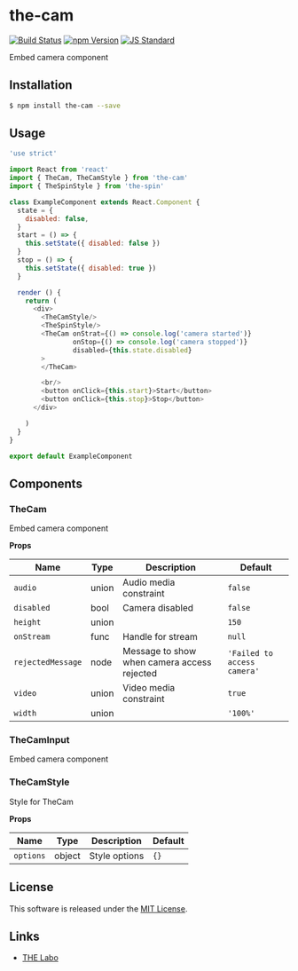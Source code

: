 the-cam
==========

<!---
This file is generated by the-tmpl. Do not update manually.
--->

<!-- Badge Start -->
<a name="badges"></a>

[![Build Status][bd_travis_shield_url]][bd_travis_url]
[![npm Version][bd_npm_shield_url]][bd_npm_url]
[![JS Standard][bd_standard_shield_url]][bd_standard_url]

[bd_repo_url]: https://github.com/the-labo/the-cam
[bd_travis_url]: http://travis-ci.org/the-labo/the-cam
[bd_travis_shield_url]: http://img.shields.io/travis/the-labo/the-cam.svg?style=flat
[bd_travis_com_url]: http://travis-ci.com/the-labo/the-cam
[bd_travis_com_shield_url]: https://api.travis-ci.com/the-labo/the-cam.svg?token=
[bd_license_url]: https://github.com/the-labo/the-cam/blob/master/LICENSE
[bd_npm_url]: http://www.npmjs.org/package/the-cam
[bd_npm_shield_url]: http://img.shields.io/npm/v/the-cam.svg?style=flat
[bd_standard_url]: http://standardjs.com/
[bd_standard_shield_url]: https://img.shields.io/badge/code%20style-standard-brightgreen.svg

<!-- Badge End -->


<!-- Description Start -->
<a name="description"></a>

Embed camera component

<!-- Description End -->


<!-- Overview Start -->
<a name="overview"></a>



<!-- Overview End -->


<!-- Sections Start -->
<a name="sections"></a>

<!-- Section from "doc/guides/01.Installation.md.hbs" Start -->

<a name="section-doc-guides-01-installation-md"></a>

Installation
-----

```bash
$ npm install the-cam --save
```


<!-- Section from "doc/guides/01.Installation.md.hbs" End -->

<!-- Section from "doc/guides/02.Usage.md.hbs" Start -->

<a name="section-doc-guides-02-usage-md"></a>

Usage
---------

```javascript
'use strict'

import React from 'react'
import { TheCam, TheCamStyle } from 'the-cam'
import { TheSpinStyle } from 'the-spin'

class ExampleComponent extends React.Component {
  state = {
    disabled: false,
  }
  start = () => {
    this.setState({ disabled: false })
  }
  stop = () => {
    this.setState({ disabled: true })
  }

  render () {
    return (
      <div>
        <TheCamStyle/>
        <TheSpinStyle/>
        <TheCam onStrat={() => console.log('camera started')}
                onStop={() => console.log('camera stopped')}
                disabled={this.state.disabled}
        >
        </TheCam>

        <br/>
        <button onClick={this.start}>Start</button>
        <button onClick={this.stop}>Stop</button>
      </div>

    )
  }
}

export default ExampleComponent

```


<!-- Section from "doc/guides/02.Usage.md.hbs" End -->

<!-- Section from "doc/guides/03.Components.md.hbs" Start -->

<a name="section-doc-guides-03-components-md"></a>

Components
-----------

### TheCam

Embed camera component

**Props**

| Name | Type | Description | Default |
| --- | --- | ---- | ---- |
| `audio` | union  | Audio media constraint | `false` |
| `disabled` | bool  | Camera disabled | `false` |
| `height` | union  |  | `150` |
| `onStream` | func  | Handle for stream | `null` |
| `rejectedMessage` | node  | Message to show when camera access rejected | `'Failed to access camera'` |
| `video` | union  | Video media constraint | `true` |
| `width` | union  |  | `'100%'` |

### TheCamInput

Embed camera component


### TheCamStyle

Style for TheCam

**Props**

| Name | Type | Description | Default |
| --- | --- | ---- | ---- |
| `options` | object  | Style options | `{}` |



<!-- Section from "doc/guides/03.Components.md.hbs" End -->


<!-- Sections Start -->


<!-- LICENSE Start -->
<a name="license"></a>

License
-------
This software is released under the [MIT License](https://github.com/the-labo/the-cam/blob/master/LICENSE).

<!-- LICENSE End -->


<!-- Links Start -->
<a name="links"></a>

Links
------

+ [THE Labo][t_h_e_labo_url]

[t_h_e_labo_url]: https://github.com/the-labo

<!-- Links End -->
